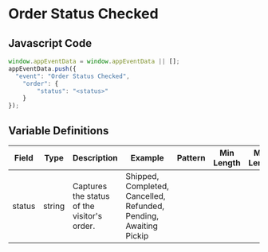 # Order Status Checked

### 

## Javascript Code
```js
window.appEventData = window.appEventData || [];
appEventData.push({
  "event": "Order Status Checked",
    "order": {
        "status": "<status>"
    }
});
```

## Variable Definitions

|Field|Type|Description|Example|Pattern|Min Length|Max Length|Minimum|Maximum|Multiple Of|
| --- | --- | --- | --- | --- | --- | --- | --- | --- | --- |
|status|string|Captures the status of the visitor's order.|Shipped, Completed, Cancelled, Refunded, Pending, Awaiting Pickip|||||||




